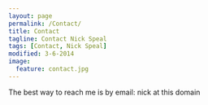 ```yaml
---
layout: page
permalink: /Contact/
title: Contact
tagline: Contact Nick Speal
tags: [Contact, Nick Speal]
modified: 3-6-2014
image:
  feature: contact.jpg
---
```



The best way to reach me is by email: nick at this domain
